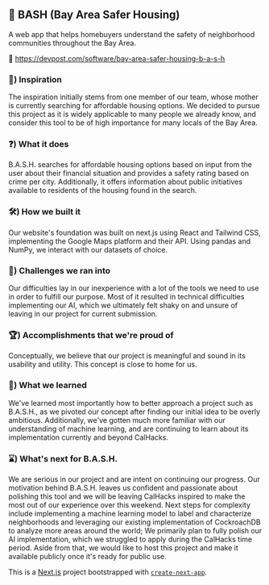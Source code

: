 ## 🛟 BASH (Bay Area Safer Housing)
A web app that helps homebuyers understand the safety of neighborhood communities throughout the Bay Area.

🔗 https://devpost.com/software/bay-area-safer-housing-b-a-s-h

### 💫) Inspiration
The inspiration initially stems from one member of our team, whose mother is currently searching for affordable housing options. We decided to pursue this project as it is widely applicable to many people we already know, and consider this tool to be of high importance for many locals of the Bay Area.

### ❓) What it does
B.A.S.H. searches for affordable housing options based on input from the user about their financial situation and provides a safety rating based on crime per city. Additionally, it offers information about public initiatives available to residents of the housing found in the search.

### 🛠️) How we built it
Our website's foundation was built on next.js using React and Tailwind CSS, implementing the Google Maps platform and their API. Using pandas and NumPy, we interact with our datasets of choice.

### 💢) Challenges we ran into
Our difficulties lay in our inexperience with a lot of the tools we need to use in order to fulfill our purpose. Most of it resulted in technical difficulties implementing our AI, which we ultimately felt shaky on and unsure of leaving in our project for current submission.

### 🏆) Accomplishments that we're proud of
Conceptually, we believe that our project is meaningful and sound in its usability and utility. This concept is close to home for us.

### 🧠) What we learned
We've learned most importantly how to better approach a project such as B.A.S.H., as we pivoted our concept after finding our initial idea to be overly ambitious. Additionally, we've gotten much more familiar with our understanding of machine learning, and are continuing to learn about its implementation currently and beyond CalHacks.

### ⌛) What's next for B.A.S.H.
We are serious in our project and are intent on continuing our progress. Our motivation behind B.A.S.H. leaves us confident and passionate about polishing this tool and we will be leaving CalHacks inspired to make the most out of our experience over this weekend. Next steps for complexity include implementing a machine learning model to label and characterize neighborhoods and leveraging our existing implementation of CockroachDB to analyze more areas around the world; We primarily plan to fully polish our AI implementation, which we struggled to apply during the CalHacks time period. Aside from that, we would like to host this project and make it available publicly once it's ready for public use.

This is a [Next.js](https://nextjs.org/) project bootstrapped with [`create-next-app`](https://github.com/vercel/next.js/tree/canary/packages/create-next-app).
